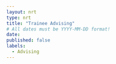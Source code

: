 ```yaml
---
layout: nrt
type: nrt
title: "Trainee Advising"
# All dates must be YYYY-MM-DD format!
date:
published: false
labels:
  - Advising
---
```

<div id="trainee_advising" class="container"></div>


<script type="text/javascript" src="https://www.gstatic.com/charts/loader.js"></script>
<script type="text/javascript">

google.charts.load('current', {'packages':['corechart']});
google.charts.setOnLoadCallback(querySheet);

function querySheet() {
    var queryString = encodeURIComponent(`SELECT B, D, E WHERE D = "{{ site.data.bio.basics.name }}" OR E = "{{ site.data.bio.basics.name }}"`);
    var query = new google.visualization.Query(
        `https://docs.google.com/spreadsheets/d/1cYoC5aqpM6r2DceIvGN8y0H5AK1b-n1CC-yX-NmWUtI/gviz/tq?sheet=Training&tq=${queryString}`
        );
    
    query.send(handleQueryResponse);
}

function handleQueryResponse(response) {
    if (response.isError()) {
        console.log('Error in query: ' + response.getMessage() + ' ' + response.getDetailedMessage());
        return;
    }

      var data = response.getDataTable();
      var numRows = data.getNumberOfRows();
      var results = [];

      for (var i = 0; i < numRows; i++) {
        var student = data.getValue(i, 0);
        var primaryAdvisor = data.getValue(i, 1);
        var secondaryAdvisor = data.getValue(i, 2);
        
        trainee_advising.innerHTML += 
`
<div class="card">
  <div class="card-body">
    <h5 class="card-title">${student}</h5>
    <p class="card-text">Primary Advisor: ${primaryAdvisor}</p>
    <p class="card-text">Secondary Advisor: ${secondaryAdvisor}</p>
  </div>
`;
        results.push({student: student, primaryAdvisor: primaryAdvisor, secondaryAdvisor: secondaryAdvisor });
      }
console.log(results);
}
</script>